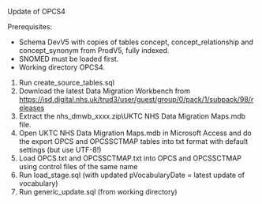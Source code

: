 Update of OPCS4

Prerequisites:
- Schema DevV5 with copies of tables concept, concept_relationship and concept_synonym from ProdV5, fully indexed. 
- SNOMED must be loaded first.
- Working directory OPCS4.

1. Run create_source_tables.sql
2. Download the latest Data Migration Workbench from https://isd.digital.nhs.uk/trud3/user/guest/group/0/pack/1/subpack/98/releases
3. Extract the nhs_dmwb_xxxx.zip\UKTC NHS Data Migration Maps.mdb file.
4. Open UKTC NHS Data Migration Maps.mdb in Microsoft Access and do the export OPCS and OPCSSCTMAP tables into txt format with default settings (but use UTF-8!)
5. Load OPCS.txt and OPCSSCTMAP.txt into OPCS and OPCSSCTMAP using control files of the same name
6. Run load_stage.sql (with updated pVocabularyDate = latest update of vocabulary)
7. Run generic_update.sql (from working directory)